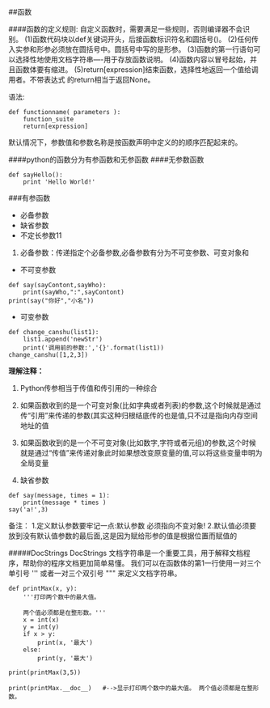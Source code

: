 ##函数

####函数的定义规则:
自定义函数时，需要满足一些规则，否则编译器不会识别。 
(1)函数代码块以def关键词开头，后接函数标识符名和圆括号()。
(2)任何传入实参和形参必须放在圆括号中。圆括号中写的是形参。
(3)函数的第一行语句可以选择性地使用文档字符串—-用于存放函数说明。
(4)函数内容以冒号起始，并且函数体要有缩进。
(5)return[expression]结束函数，选择性地返回一个值给调用者。不带表达式 的return相当于返回None。

语法:
```
def functionname( parameters ):
    function_suite  
    return[expression]
```
默认情况下，参数值和参数名称是按函数声明中定义的的顺序匹配起来的。

####python的函数分为有参函数和无参函数
####无参数函数
```
def sayHello():
    print 'Hello World!' 
```
###有参函数 
- 必备参数
- 缺省参数
- 不定长参数11

1. 必备参数：传递指定个必备参数,必备参数有分为不可变参数、可变对象和
- 不可变参数
```
def say(sayContont,sayWho):
    print(sayWho,":",sayContont)
print(say("你好","小名"))
```
- 可变参数
```
def change_canshu(list1):
    list1.append('newStr')
    print('调用前的参数:','{}'.format(list1))
change_canshu([1,2,3])
```

**理解注释：**
1. Python传参相当于传值和传引用的一种综合
2. 如果函数收到的是一个可变对象(比如字典或者列表)的参数,这个时候就是通过传“引用”来传递的参数(其实这种归根结底传的也是值,只不过是指向内存空间地址的值
3. 如果函数收到的是一个不可变对象(比如数字,字符或者元组)的参数,这个时候就是通过“传值”来传递对象此时如果想改变原变量的值,可以将这些变量申明为全局变量

2. 缺省参数
```
def say(message, times = 1):
    print(message * times )
say('a!',3)
```
备注：
1.定义默认参数要牢记一点:默认参数 必须指向不变对象!
2.默认值必须要放到没有默认值参数的最后面,这是因为赋给形参的值是根据位置而赋值的


#####DocStrings
DocStrings 文档字符串是一个重要工具，用于解释文档程序，帮助你的程序文档更加简单易懂。
我们可以在函数体的第1一行使用一对三个单引号 ''' 或者一对三个双引号 """ 来定义文档字符串。
```
def printMax(x, y):
    '''打印两个数中的最大值。

    两个值必须都是在整形数。'''
    x = int(x)
    y = int(y)
    if x > y:
        print(x, '最大')
    else:
        print(y, '最大')

print(printMax(3,5))

print(printMax.__doc__)   #-->显示打印两个数中的最大值。 两个值必须都是在整形数。
```